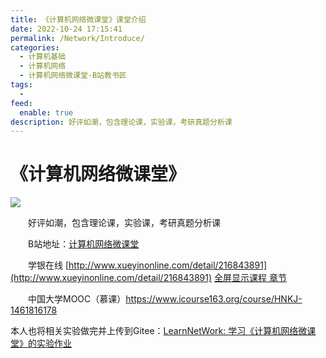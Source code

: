 ```yaml
---
title: 《计算机网络微课堂》课堂介绍
date: 2022-10-24 17:15:41
permalink: /Network/Introduce/
categories:
  - 计算机基础
  - 计算机网络
  - 计算机网络微课堂-B站教书匠
tags:
  - 
feed:
  enable: true
description: 好评如潮，包含理论课，实验课，考研真题分析课
---
```

# 《计算机网络微课堂》

![](https://image.peterjxl.com/blog/88.jpg)

　　好评如潮，包含理论课，实验课，考研真题分析课
<!-- more -->
　　B站地址：[计算机网络微课堂](https://www.bilibili.com/video/BV1c4411d7jb)

　　学银在线 [http://www.xueyinonline.com/detail/216843891](http://www.xueyinonline.com/detail/216843891)   [全屏显示课程 章节](http://mooc1.xueyinonline.com/nodedetailcontroller/visitnodedetail?courseId=214389254&knowledgeId=346978048)

　　中国大学MOOC（慕课）https://www.icourse163.org/course/HNKJ-1461816178

本人也将相关实验做完并上传到Gitee：[LearnNetWork: 学习《计算机网络微课堂》的实验作业](https://gitee.com/peterjxl/learn-net-work)
　　‍
